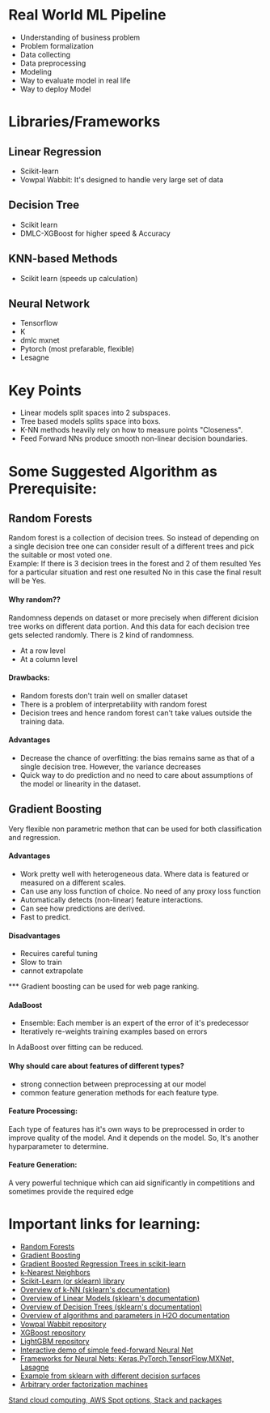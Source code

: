# Real World ML Pipeline
- Understanding of business problem
- Problem formalization
- Data collecting
- Data preprocessing
- Modeling
- Way to evaluate model in real life
- Way to deploy Model

# Libraries/Frameworks

## Linear Regression
- Scikit-learn
- Vowpal Wabbit: It's designed to handle very large set of data
## Decision Tree
- Scikit learn
- DMLC-XGBoost for higher speed & Accuracy
## KNN-based Methods
- Scikit learn (speeds up calculation)
## Neural Network
- Tensorflow
- K
- dmlc mxnet
- Pytorch (most prefarable, flexible) 
- Lesagne

# Key Points
- Linear models split spaces into 2 subspaces.
- Tree based models splits space into boxs.
- K-NN methods heavily rely on how to measure points "Closeness".
- Feed Forward NNs produce smooth non-linear decision boundaries.

# Some Suggested Algorithm as Prerequisite:
## Random Forests
Random forest is a collection of decision trees. So instead of depending on a single decision tree one can consider result of a different trees and pick the suitable or most voted one. <br>
Example: If there is 3 decision trees in the forest and 2 of them resulted Yes for a particular situation and rest one resulted No in this case the final result will be Yes. <br>
#### Why random??
Randomness depends on dataset or more precisely when different dicision tree works on different data portion. And this data for each decision tree gets selected randomly. There is 2 kind of randomness.
- At a row level
- At a column level
#### Drawbacks:
- Random forests don't train well on smaller dataset
- There is a problem of interpretability with random forest
- Decision trees and hence random forest can't take values outside the training data. 

#### Advantages
- Decrease the chance of overfitting: the bias remains same as that of a single decision tree. However, the variance decreases
- Quick way to do prediction and no need to care about assumptions of the model or linearity in the dataset. 

## Gradient Boosting
Very flexible non parametric methon that can be used for both classification and regression.
#### Advantages
- Work pretty well with heterogeneous data. Where data is featured or measured on a different scales.
- Can use any loss function of choice. No need of any proxy loss function
- Automatically detects (non-linear) feature interactions.
- Can see how predictions are derived.
- Fast to predict.
#### Disadvantages
- Recuires careful tuning
- Slow to train
- cannot extrapolate

*** Gradient boosting can be used for web page ranking. 

#### AdaBoost
- Ensemble: Each member is an expert of the error of it's predecessor
- Iteratively re-weights training examples based on errors 

In AdaBoost over fitting can be reduced.

#### Why should care about features of different types?
- strong connection between preprocessing at our model
- common feature generation methods for each feature type.

#### Feature Processing:
Each type of features has it's own ways to be preprocessed in order to improve quality of the model. And it depends on the model. So, It's another hyparparameter to determine.
#### Feature Generation:
A very powerful technique which can aid significantly in competitions and sometimes provide the required edge 



# Important links for learning: 
- [Random Forests](https://www.datasciencecentral.com/profiles/blogs/random-forests-explained-intuitively)
- [Gradient Boosting](http://arogozhnikov.github.io/2016/06/24/gradient_boosting_explained.html)
- [Gradient Boosted Regression Trees in scikit-learn](https://www.youtube.com/watch?v=IXZKgIsZRm0)
- [k-Nearest Neighbors](https://www.analyticsvidhya.com/blog/2018/03/introduction-k-neighbours-algorithm-clustering/)
- [Scikit-Learn (or sklearn) library](https://scikit-learn.org/stable/)
- [Overview of k-NN (sklearn's documentation)](https://scikit-learn.org/stable/modules/neighbors.html)
- [Overview of Linear Models (sklearn's documentation)](https://scikit-learn.org/stable/modules/linear_model.html)
- [Overview of Decision Trees (sklearn's documentation)](https://scikit-learn.org/stable/modules/tree.html)
- [Overview of algorithms and parameters in H2O documentation](http://docs.h2o.ai/h2o/latest-stable/h2o-docs/data-science.html)
- [Vowpal Wabbit repository](https://github.com/VowpalWabbit/vowpal_wabbit)
- [XGBoost repository](https://github.com/dmlc/xgboost)
- [LightGBM repository](https://github.com/Microsoft/LightGBM)
- [Interactive demo of simple feed-forward Neural Net](http://playground.tensorflow.org/#activation=tanh&batchSize=10&dataset=circle&regDataset=reg-plane&learningRate=0.03&regularizationRate=0&noise=0&networkShape=4,2&seed=0.16753&showTestData=false&discretize=false&percTrainData=50&x=true&y=true&xTimesY=false&xSquared=false&ySquared=false&cosX=false&sinX=false&cosY=false&sinY=false&collectStats=false&problem=classification&initZero=false&hideText=false)
- [Frameworks for Neural Nets: Keras,PyTorch,TensorFlow,MXNet, Lasagne](https://www.tensorflow.org/)
- [Example from sklearn with different decision surfaces](https://scikit-learn.org/stable/auto_examples/classification/plot_classifier_comparison.html)
- [Arbitrary order factorization machines](https://github.com/geffy/tffm)

[Stand cloud computing, AWS Spot options, Stack and packages](https://www.coursera.org/learn/competitive-data-science/supplement/Djqi7/additional-material-and-links)

